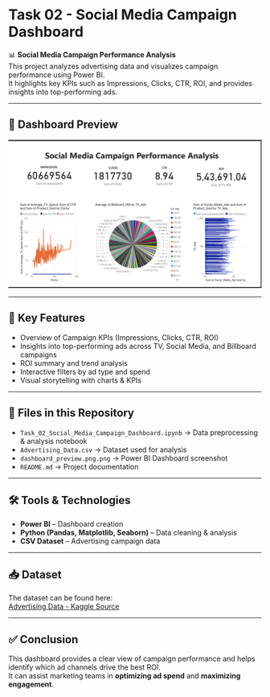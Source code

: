 # Task 02 - Social Media Campaign Dashboard

📊 **Social Media Campaign Performance Analysis**  
This project analyzes advertising data and visualizes campaign performance using Power BI.  
It highlights key KPIs such as Impressions, Clicks, CTR, ROI, and provides insights into top-performing ads.  

---

## 📌 Dashboard Preview
![Dashboard Preview](dashboard_preview.png.png)

---

## 🚀 Key Features
- Overview of Campaign KPIs (Impressions, Clicks, CTR, ROI)  
- Insights into top-performing ads across TV, Social Media, and Billboard campaigns  
- ROI summary and trend analysis  
- Interactive filters by ad type and spend  
- Visual storytelling with charts & KPIs  

---

## 📂 Files in this Repository
- `Task_02_Social_Media_Campaign_Dashboard.ipynb` → Data preprocessing & analysis notebook  
- `Advertising_Data.csv` → Dataset used for analysis  
- `dashboard_preview.png.png` → Power BI Dashboard screenshot  
- `README.md` → Project documentation  

---

## 🛠️ Tools & Technologies
- **Power BI** – Dashboard creation  
- **Python (Pandas, Matplotlib, Seaborn)** – Data cleaning & analysis  
- **CSV Dataset** – Advertising campaign data  

---

## 📥 Dataset
The dataset can be found here:  
[Advertising Data - Kaggle Source](https://www.kaggle.com/datasets/singhnavjot2062001/product-advertising-data)

---

## ✅ Conclusion
This dashboard provides a clear view of campaign performance and helps identify which ad channels drive the best ROI.  
It can assist marketing teams in **optimizing ad spend** and **maximizing engagement**.
